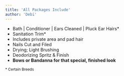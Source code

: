 ```yaml
---
title: 'All Packages Include'
author: 'Debi'
---
```

- Bath | Conditioner | Ears Cleaned | Pluck Ear Hairs*
- Sanitation Trim*
- Includes private area and pad hair
- Nails Cut and Filed
- Drying; Light Brushing
- Deodorizing Spritz & Finish
- **Bows or Bandanna for that special, finished look**

<small>
* Certain Breeds
</small>

